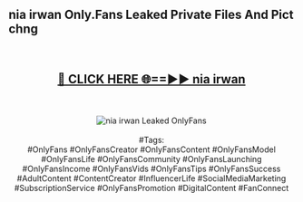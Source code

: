 <h2>nia irwan Only.Fans Leaked Private Files And Pict chng</h2>
<br>
<div align="center">
<h2><a href="https://mediafiles.top/nia_irwan" rel="nofollow">🔴 CLICK HERE 🌐==►► nia irwan</a></h2>
<br>
<br>
<a href="https://mediafiles.top/nia_irwan" rel="nofollow" data-target="animated-image.originalLink"><img src="https://i.ibb.co.com/WyWwxjT/player-gif2.gif" alt="nia irwan Leaked OnlyFans" style="max-width: 100%; display: inline-block;" data-target="animated-image.originalImage"></a>
<br><br>
#Tags:
<br>
#OnlyFans #OnlyFansCreator #OnlyFansContent #OnlyFansModel #OnlyFansLife #OnlyFansCommunity #OnlyFansLaunching #OnlyFansIncome #OnlyFansVids #OnlyFansTips #OnlyFansSuccess #AdultContent #ContentCreator #InfluencerLife #SocialMediaMarketing #SubscriptionService #OnlyFansPromotion #DigitalContent #FanConnect
</div>
<br>